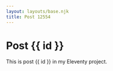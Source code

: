 ```yaml
---
layout: layouts/base.njk
title: Post 12554
---
```


# Post {{ id }}

This is post {{ id }} in my Eleventy project.
